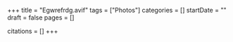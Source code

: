 +++
title = "Egwrefrdg.avif"
tags = ["Photos"]
categories = []
startDate = ""
draft = false
pages = []

citations = []
+++
